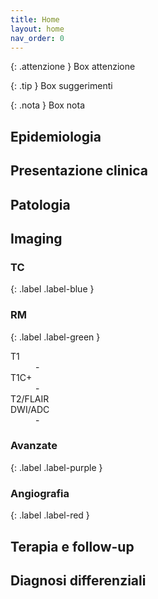```yaml
---
title: Home
layout: home
nav_order: 0
---
```


{: .attenzione }
Box attenzione

{: .tip }
Box suggerimenti

{: .nota }
Box nota


## Epidemiologia

## Presentazione clinica

## Patologia

## Imaging

### TC 
{: .label .label-blue } 

### RM 
{: .label .label-green } 

<dl> 
  <dt>T1</dt> 
  <dd>-</dd> 
  <dt>T1C+</dt> 
  <dd>-</dd> 
  <dt>T2/FLAIR</dt> 
  <dd></dd> 
  <dt>DWI/ADC</dt> 
  <dd>-</dd> 
</dl> 

### Avanzate 
{: .label .label-purple } 

### Angiografia 
{: .label .label-red }

## Terapia e follow-up

## Diagnosi differenziali